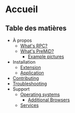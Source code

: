 # Accueil

## Table des matières

* À propos
  * [What's RPC?](about/whats-rpc.md)
  * [What's PreMiD?](about/whats-premid/)
    * [Example pictures](about/whats-premid/example-pictures.md)
* Installation
  * [Extension](installation/extension.md)
  * [Application](installation/application.md)
* [Contributing](contributing/contributing.md)
* [Troubleshooting](troubleshooting/troubleshooting.md)
* Support
  * [Operating systems](support/operating-systems/)
    * [Additional Browsers](support/operating-systems/additional-browsers.md)
  * [Services](support/services.md)

